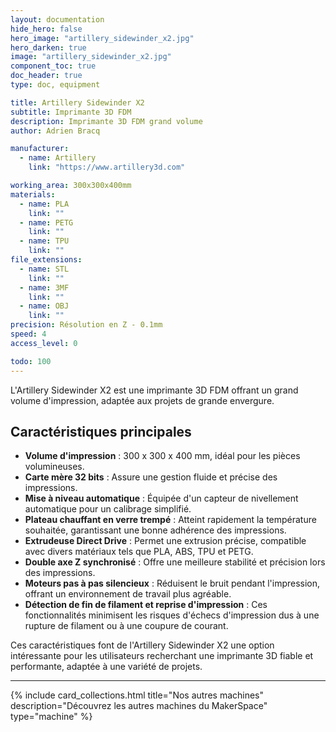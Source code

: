 ```yaml
---
layout: documentation
hide_hero: false
hero_image: "artillery_sidewinder_x2.jpg"
hero_darken: true
image: "artillery_sidewinder_x2.jpg"
component_toc: true
doc_header: true
type: doc, equipment

title: Artillery Sidewinder X2
subtitle: Imprimante 3D FDM
description: Imprimante 3D FDM grand volume
author: Adrien Bracq

manufacturer:
  - name: Artillery
    link: "https://www.artillery3d.com"

working_area: 300x300x400mm
materials:
  - name: PLA
    link: ""
  - name: PETG
    link: ""
  - name: TPU
    link: ""
file_extensions:
  - name: STL
    link: ""
  - name: 3MF
    link: ""
  - name: OBJ
    link: ""
precision: Résolution en Z - 0.1mm
speed: 4
access_level: 0

todo: 100
---
```


L'Artillery Sidewinder X2 est une imprimante 3D FDM offrant un grand volume d'impression, adaptée aux projets de grande envergure.

## Caractéristiques principales

- **Volume d'impression** : 300 x 300 x 400 mm, idéal pour les pièces volumineuses.
- **Carte mère 32 bits** : Assure une gestion fluide et précise des impressions.
- **Mise à niveau automatique** : Équipée d'un capteur de nivellement automatique pour un calibrage simplifié.
- **Plateau chauffant en verre trempé** : Atteint rapidement la température souhaitée, garantissant une bonne adhérence des impressions.
- **Extrudeuse Direct Drive** : Permet une extrusion précise, compatible avec divers matériaux tels que PLA, ABS, TPU et PETG.
- **Double axe Z synchronisé** : Offre une meilleure stabilité et précision lors des impressions.
- **Moteurs pas à pas silencieux** : Réduisent le bruit pendant l'impression, offrant un environnement de travail plus agréable.
- **Détection de fin de filament et reprise d'impression** : Ces fonctionnalités minimisent les risques d'échecs d'impression dus à une rupture de filament ou à une coupure de courant.

Ces caractéristiques font de l'Artillery Sidewinder X2 une option intéressante pour les utilisateurs recherchant une imprimante 3D fiable et performante, adaptée à une variété de projets.

---

{%
  include card_collections.html
  title="Nos autres machines"
  description="Découvrez les autres machines du MakerSpace"
  type="machine"
%}
